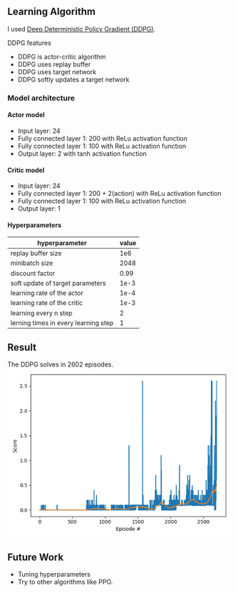 ## Learning Algorithm
I used [Deep Deterministic Policy Gradient (DDPG)](https://arxiv.org/abs/1509.02971). 

DDPG features
- DDPG is actor-critic algorithm
- DDPG uses replay buffer
- DDPG uses target network
- DDPG softly updates a target network

### Model architecture
#### Actor model
- Input layer: 24
- Fully connected layer 1: 200 with ReLu activation function
- Fully connected layer 1: 100 with ReLu activation function
- Output layer: 2 with tanh activation function
#### Critic model
- Input layer: 24
- Fully connected layer 1: 200 + 2(action) with ReLu activation function
- Fully connected layer 1: 100 with ReLu activation function
- Output layer: 1

#### Hyperparameters
|hyperparameter|value|
|--|--|
|replay buffer size | 1e6 |
| minibatch size | 2048 |
| discount factor | 0.99 |
|soft update of target parameters | 1e-3 |
| learning rate of the actor | 1e-4 |
| learning rate of the critic | 1e-3 |
| learning every n step | 2 |
| lerning times in every learning step | 1 |

## Result
The DDPG solves in 2602 episodes.
![score_history](score_history.png)


## Future Work
- Tuning hyperparameters
- Try to other algorithms like PPO.